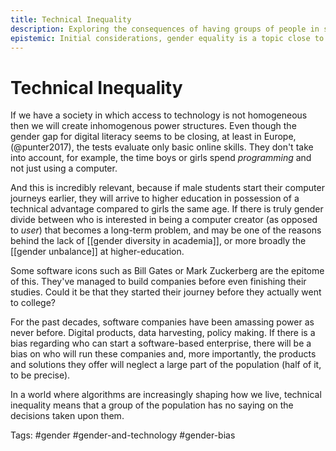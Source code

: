 ```yaml
---
title: Technical Inequality
description: Exploring the consequences of having groups of people in society with different access to technology
epistemic: Initial considerations, gender equality is a topic close to my heart but in which I am lacking a proper framework to build proper arguments
---
```

# Technical Inequality
If we have a society in which access to technology is not homogeneous then we will create inhomogenous power structures. Even though the gender gap for digital literacy seems to be closing, at least in Europe, (@punter2017), the tests evaluate only basic online skills. They don't take into account, for example, the time boys or girls spend *programming* and not just using a computer. 

And this is incredibly relevant, because if male students start their computer journeys earlier, they will arrive to higher education in possession of a technical advantage compared to girls the same age. If there is truly gender divide between who is interested in being a computer creator (as opposed to *user*) that becomes a long-term problem, and may be one of the reasons behind the lack of [[gender diversity in academia]], or more broadly the [[gender unbalance]] at higher-education. 

Some software icons such as Bill Gates or Mark Zuckerberg are the epitome of this. They've managed to build companies before even finishing their studies. Could it be that they started their journey before they actually went to college? 

For the past decades, software companies have been amassing power as never before. Digital products, data harvesting, policy making. If there is a bias regarding who can start a software-based enterprise, there will be a bias on who will run these companies and, more importantly, the products and solutions they offer will neglect a large part of the population (half of it, to be precise). 

In a world where algorithms are increasingly shaping how we live, technical inequality means that a group of the population has no saying on the decisions taken upon them. 

Tags: #gender #gender-and-technology #gender-bias


